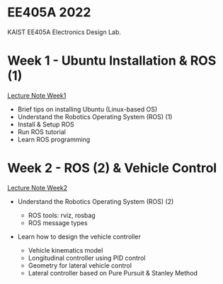 # EE405A 2022
KAIST EE405A Electronics Design Lab.

# Week 1 - Ubuntu Installation & ROS (1)
[Lecture Note Week1](https://www.dropbox.com/s/e9p2nmgp4t0f6lj/%5BEE405%5D%20Robotics%20Operating%20System%20%28ROS%29_1.pdf?dl=0)
- Brief tips on installing Ubuntu (Linux-based OS)
- Understand the Robotics Operating System (ROS) (1)
- Install & Setup ROS
- Run ROS tutorial
- Learn ROS programming


# Week 2 - ROS (2) & Vehicle Control
[Lecture Note Week2](https://www.dropbox.com/s/05o76sm8lu2nwb5/%5BEE405A%5D%20Vehicle_Control.pdf?dl=0)
- Understand the Robotics Operating System (ROS) (2)
    - ROS tools: rviz, rosbag
    - ROS message types

- Learn how to design the vehicle controller
    - Vehicle kinematics model
    - Longitudinal controller using PID control
    - Geometry for lateral vehicle control
    - Lateral controller based on Pure Pursuit & Stanley Method 